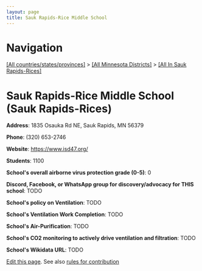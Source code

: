 ```yaml
---
layout: page
title: Sauk Rapids-Rice Middle School
---
```

# Navigation

[[All countries/states/provinces]](../../..) > [[All Minnesota Districts]](../..) > [[All In Sauk Rapids-Rices]](..)

# Sauk Rapids-Rice Middle School (Sauk Rapids-Rices)

**Address**: 1835 Osauka Rd NE, Sauk Rapids, MN 56379

**Phone**: (320) 653-2746

**Website**: <https://www.isd47.org/>

**Students**: 1100

**School's overall airborne virus protection grade (0-5)**: 0

**Discord, Facebook, or WhatsApp group for discovery/advocacy for THIS school**: TODO

**School's policy on Ventilation**: TODO

**School's Ventilation Work Completion**: TODO

**School's Air-Purification**: TODO

**School's CO2 monitoring to actively drive ventilation and filtration**: TODO

**School's Wikidata URL**: TODO


[Edit this page](https://github.com/ventilate-schools/MN/edit/main/./Sauk_Rapids-Rices/Sauk_Rapids-Rice_Middle_School.md). See also [rules for contribution](../../../contribution-rules/)